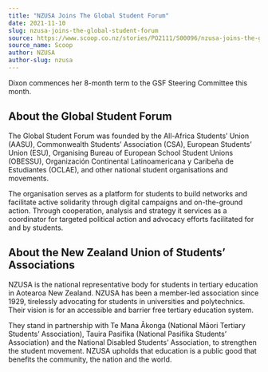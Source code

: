 ```yaml
---
title: "NZUSA Joins The Global Student Forum"
date: 2021-11-10
slug: nzusa-joins-the-global-student-forum
source: https://www.scoop.co.nz/stories/PO2111/S00096/nzusa-joins-the-global-student-forum.htm
source_name: Scoop
author: NZUSA
author-slug: nzusa
---
```


<p>Dixon commences her 8-month term to the
GSF Steering Committee this month.</p><h2>About the Global
Student Forum</h2><p>The Global Student Forum was founded by
the All-Africa Students’ Union (AASU), Commonwealth
Students’ Association (CSA), European Students’ Union
(ESU), Organising Bureau of European School Student Unions
(OBESSU), Organización Continental Latinoamericana y
Caribeña de Estudiantes (OCLAE), and other national student
organisations and movements.</p>

<p>The organisation serves
as a platform for students to build networks and facilitate
active solidarity through digital campaigns and
on-the-ground action. Through cooperation, analysis and
strategy it services as a coordinator for targeted political
action and advocacy efforts facilitated for and by
students.</p><h2>About the New Zealand Union of Students’
Associations</h2><p>NZUSA is the national representative
body for students in tertiary education in Aotearoa New
Zealand. NZUSA has been a member-led association since 1929,
tirelessly advocating for students in universities and
polytechnics. Their vision is for an accessible and barrier
free tertiary education system.</p>

<p>They stand in
partnership with Te Mana Ākonga (National Māori Tertiary
Students’ Association), Tauira Pasifika (National Pasifika
Students’ Association) and the National Disabled
Students’ Association, to strengthen the student movement.
NZUSA upholds that education is a public good that benefits
the community, the nation and the
world.</p>

